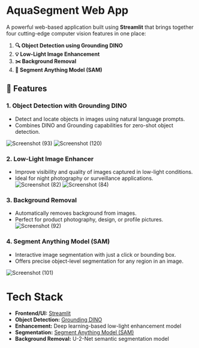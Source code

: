 #  AquaSegment Web App

A powerful web-based application built using **Streamlit** that brings together four cutting-edge computer vision features in one place:

1. **🔍 Object Detection using Grounding DINO**
2. **💡 Low-Light Image Enhancement**
3. **✂️ Background Removal**
4. **🎯 Segment Anything Model (SAM)**

## 🚀 Features

### 1. Object Detection with Grounding DINO
- Detect and locate objects in images using natural language prompts.
- Combines DINO and Grounding capabilities for zero-shot object detection.


![Screenshot (93)](https://github.com/user-attachments/assets/39b04672-d8fa-45dd-9d62-a8322fca6f39)
![Screenshot (120)](https://github.com/user-attachments/assets/b3aa2092-9041-4921-8740-c1f9c4da583f)



### 2. Low-Light Image Enhancer
- Improve visibility and quality of images captured in low-light conditions.
- Ideal for night photography or surveillance applications.
![Screenshot (82)](https://github.com/user-attachments/assets/a74908d1-30ff-4825-b669-41e12483b0a6)
![Screenshot (84)](https://github.com/user-attachments/assets/8ca831e5-2f39-4ac7-a091-97346fa0c34b)


### 3. Background Removal
- Automatically removes background from images.
- Perfect for product photography, design, or profile pictures.
![Screenshot (92)](https://github.com/user-attachments/assets/ee87d07f-3375-49c1-9097-fe6b11bd7fd8)

### 4. Segment Anything Model (SAM)
- Interactive image segmentation with just a click or bounding box.
- Offers precise object-level segmentation for any region in an image.

![Screenshot (101)](https://github.com/user-attachments/assets/ec22638a-eb45-4df4-9f5f-9dcf16ce0771)


#  Tech Stack

- **Frontend/UI:** [Streamlit](https://streamlit.io/)
- **Object Detection:** [Grounding DINO](https://github.com/IDEA-Research/GroundingDINO)
- **Enhancement:** Deep learning-based low-light enhancement model
- **Segmentation:** [Segment Anything Model (SAM)](https://github.com/facebookresearch/segment-anything)
- **Background Removal:** U-2-Net semantic segmentation model


